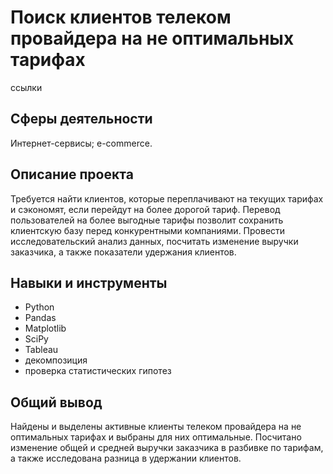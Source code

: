 # Поиск клиентов телеком провайдера на не оптимальных тарифах

ссылки

## Сферы деятельности

Интернет-сервисы; e-commerce.

## Описание проекта

Требуется найти клиентов, которые переплачивают на текущих тарифах и сэкономят, если перейдут на более дорогой тариф. Перевод пользователей на более выгодные тарифы позволит сохранить клиентскую базу перед конкурентными компаниями. Провести исследовательский анализ данных, посчитать изменение выручки заказчика, а также показатели удержания клиентов.

## Навыки и инструменты

* Python
* Pandas
* Matplotlib
* SciPy
* Tableau
* декомпозиция
* проверка статистических гипотез

## Общий вывод

Найдены и выделены активные клиенты телеком провайдера на не оптимальных тарифах и выбраны для них оптимальные. Посчитано изменение общей и средней выручки заказчика в разбивке по тарифам, а также исследована разница в удержании клиентов.
